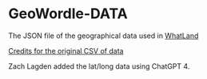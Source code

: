 # GeoWordle-DATA
The JSON file of the geographical data used in [WhatLand](https://whatland.fun)

[Credits for the original CSV of data](https://www.kaggle.com/datasets/fernandol/countries-of-the-world)

Zach Lagden added the lat/long data using ChatGPT 4.
